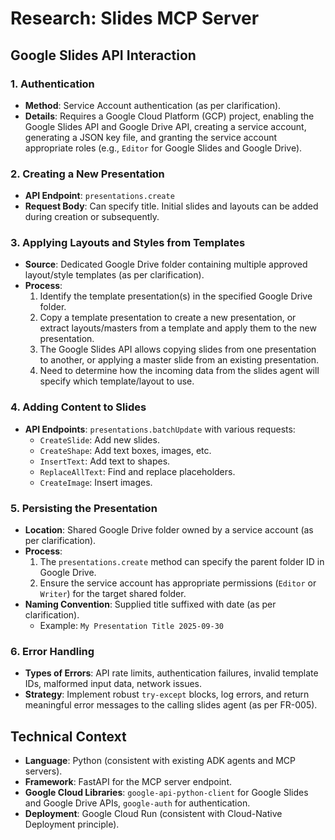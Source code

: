 # Research: Slides MCP Server

## Google Slides API Interaction

### 1. Authentication
-   **Method**: Service Account authentication (as per clarification).
-   **Details**: Requires a Google Cloud Platform (GCP) project, enabling the Google Slides API and Google Drive API, creating a service account, generating a JSON key file, and granting the service account appropriate roles (e.g., `Editor` for Google Slides and Google Drive).

### 2. Creating a New Presentation
-   **API Endpoint**: `presentations.create`
-   **Request Body**: Can specify title. Initial slides and layouts can be added during creation or subsequently.

### 3. Applying Layouts and Styles from Templates
-   **Source**: Dedicated Google Drive folder containing multiple approved layout/style templates (as per clarification).
-   **Process**: 
    1.  Identify the template presentation(s) in the specified Google Drive folder.
    2.  Copy a template presentation to create a new presentation, or extract layouts/masters from a template and apply them to the new presentation.
    3.  The Google Slides API allows copying slides from one presentation to another, or applying a master slide from an existing presentation.
    4.  Need to determine how the incoming data from the slides agent will specify which template/layout to use.

### 4. Adding Content to Slides
-   **API Endpoints**: `presentations.batchUpdate` with various requests:
    -   `CreateSlide`: Add new slides.
    -   `CreateShape`: Add text boxes, images, etc.
    -   `InsertText`: Add text to shapes.
    -   `ReplaceAllText`: Find and replace placeholders.
    -   `CreateImage`: Insert images.

### 5. Persisting the Presentation
-   **Location**: Shared Google Drive folder owned by a service account (as per clarification).
-   **Process**: 
    1.  The `presentations.create` method can specify the parent folder ID in Google Drive.
    2.  Ensure the service account has appropriate permissions (`Editor` or `Writer`) for the target shared folder.
-   **Naming Convention**: Supplied title suffixed with date (as per clarification).
    -   Example: `My Presentation Title 2025-09-30`

### 6. Error Handling
-   **Types of Errors**: API rate limits, authentication failures, invalid template IDs, malformed input data, network issues.
-   **Strategy**: Implement robust `try-except` blocks, log errors, and return meaningful error messages to the calling slides agent (as per FR-005).

## Technical Context

-   **Language**: Python (consistent with existing ADK agents and MCP servers).
-   **Framework**: FastAPI for the MCP server endpoint.
-   **Google Cloud Libraries**: `google-api-python-client` for Google Slides and Google Drive APIs, `google-auth` for authentication.
-   **Deployment**: Google Cloud Run (consistent with Cloud-Native Deployment principle).